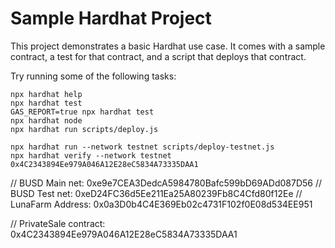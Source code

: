 # Sample Hardhat Project

This project demonstrates a basic Hardhat use case. It comes with a sample contract, a test for that contract, and a script that deploys that contract.

Try running some of the following tasks:

```shell
npx hardhat help
npx hardhat test
GAS_REPORT=true npx hardhat test
npx hardhat node
npx hardhat run scripts/deploy.js

npx hardhat run --network testnet scripts/deploy-testnet.js
npx hardhat verify --network testnet 0x4C2343894Ee979A046A12E28eC5834A73335DAA1

```

// BUSD Main net: 0xe9e7CEA3DedcA5984780Bafc599bD69ADd087D56
// BUSD Test net: 0xeD24FC36d5Ee211Ea25A80239Fb8C4Cfd80f12Ee
// LunaFarm Address: 0x0a3D0b4C4E369Eb02c4731F102f0E08d534EE951

// PrivateSale contract: 0x4C2343894Ee979A046A12E28eC5834A73335DAA1
